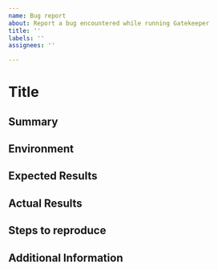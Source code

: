 ```yaml
---
name: Bug report
about: Report a bug encountered while running Gatekeeper
title: ''
labels: ''
assignees: ''

---
```


<!--
Please use this template when submitting a new bug report with as much details as possible. Not doing so may result in the issue not being addressed in a timely manner or eventually closed.
-->
# Title
<!--
The same title used to create the issue (optional)
-->

## Summary

<!--
A quick summary about what happened. Ex: The tests provided are broken due to the usage of wrong IdP.
-->

## Environment
<!--
Version of everything that it's running in your environment:
- OS:
- Kernel (e.g. `uname -a`):
- Go (e.g. go version)
- Server (e.g. Keycloak or any other IdP):
- Gatekeeper:
-->

## Expected Results
<!--
What you expected to happen?
-->

## Actual Results

<!-- 
What happened?
-->

## Steps to reproduce

<!--
All the detailed steps required to reproduce the issue
-->

## Additional Information

<!--
Any additional information that you believe worth mentioning
-->
